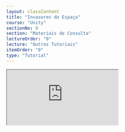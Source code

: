 ```yaml
---
layout: classContent
title: "Invasores do Espaço"
course: "Unity"
sectionNo: 0
section: "Materiais de Consulta"
lectureOrder: "0"
lecture: "Outros Tutoriais"
itemOrder: "0"
type: "Tutorial"
---
```


<iframe src="https://docs.google.com/document/d/e/2PACX-1vR68P-cRVOxD3tenyQNyou-0zTxx6KLc_KZl5SzKVH7GZgXHQivcc6pAS2bDTBaIReocJpOKkyYlHdk/pub?embedded=true"></iframe>